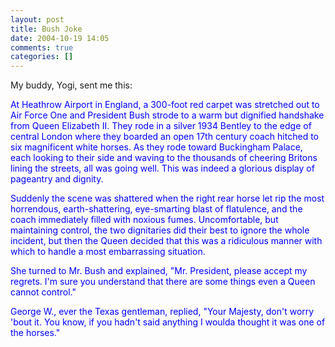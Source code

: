 ```yaml
---
layout: post
title: Bush Joke
date: 2004-10-19 14:05
comments: true
categories: []
---
```

My buddy, Yogi, sent me this:

<font color="#0000FF">At Heathrow Airport in England, a 300-foot red carpet was stretched out to Air Force One and President Bush strode to a warm but dignified handshake from Queen Elizabeth II. They rode in a silver 1934 Bentley to the edge of central London where they boarded an open 17th century coach hitched to six magnificent white horses. As they rode toward Buckingham Palace, each looking to their side and waving to the thousands of cheering Britons lining the streets, all was going well. This was indeed a glorious display of pageantry and dignity. 

Suddenly the scene was shattered when the right rear horse let rip the most horrendous, earth-shattering, eye-smarting blast of flatulence, and the coach immediately filled with noxious fumes. Uncomfortable, but maintaining control, the two dignitaries did their best to ignore the whole incident, but then the Queen decided that this was a ridiculous manner with which to handle a most embarrassing situation. 

She turned to Mr. Bush and explained, "Mr. President, please accept my regrets. I'm sure you understand that there are some things even a Queen cannot control." 

George W., ever the Texas gentleman, replied, "Your Majesty, don't worry 'bout it. You  know, if you hadn't said anything I woulda thought it was one of the horses."</font>
